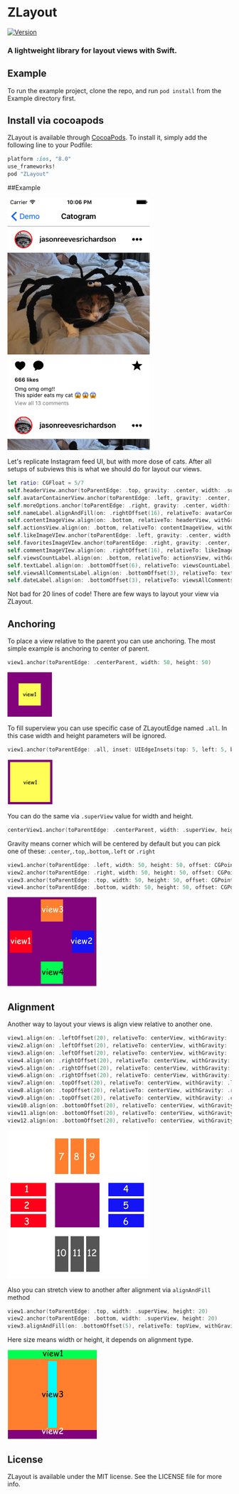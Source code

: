 # ZLayout

[![Version](https://img.shields.io/cocoapods/v/ZLayout.svg?style=flat)](http://cocoapods.org/pods/ZLayout)
### A lightweight library for layout views with Swift.

## Example

To run the example project, clone the repo, and run `pod install` from the Example directory first.

## Install via cocoapods

ZLayout is available through [CocoaPods](http://cocoapods.org). To install
it, simply add the following line to your Podfile:

```ruby
platform :ios, "8.0"
use_frameworks!
pod "ZLayout"
```
##Example

![Catogram interface](Screenshots/Catogram.png)

Let's replicate Instagram feed UI, but with more dose of cats.
After all setups of subviews this is what we should do for layout our views.
```swift
let ratio: CGFloat = 5/7
self.headerView.anchor(toParentEdge: .top, gravity: .center, width: .superView, height: 60)
self.avatarContainerView.anchor(toParentEdge: .left, gravity: .center, offset: CGPoint(x: 16, y: 0))
self.moreOptions.anchor(toParentEdge: .right, gravity: .center, width: .auto, height: .auto, offset: CGPoint(x: -16, y: 0))
self.nameLabel.alignAndFill(on: .rightOffset(16), relativeTo: avatarContainerView, withGravity: .center, stretchTo: moreOptions, trailingPadding: 16, size: .auto)
self.contentImageView.align(on: .bottom, relativeTo: headerView, withGravity: .center, width: .superView, height: .value(self.width * ratio))
self.actionsView.align(on: .bottom, relativeTo: contentImageView, withGravity: .center, width: .superView, height: 50)
self.likeImageVIew.anchor(toParentEdge: .left, gravity: .center, width: .auto, height: .auto, offset: CGPoint(x: 16, y: 0))
self.favoritesImageVIew.anchor(toParentEdge: .right, gravity: .center, width: .auto, height: .auto, offset: CGPoint(x: -16, y: 0))
self.commentImageVIew.align(on: .rightOffset(16), relativeTo: likeImageVIew, withGravity: .center, width: .auto, height: .auto)
self.viewsCountLabel.align(on: .bottom, relativeTo: actionsView, withGravity: .leftOffset(16), width: .auto, height: .auto)
self.textLabel.align(on: .bottomOffset(6), relativeTo: viewsCountLabel, withGravity: .left, width: .auto, height: .auto)
self.viewsAllCommentsLabel.align(on: .bottomOffset(3), relativeTo: textLabel, withGravity: .left, width: .auto, height: .auto)
self.dateLabel.align(on: .bottomOffset(3), relativeTo: viewsAllCommentsLabel, withGravity: .left, width: .auto, height: .auto)
```
Not bad for 20 lines of code!
There are few ways to layout your view via ZLayout.
## Anchoring
To place a view relative to the parent you can use anchoring. The most simple example is anchoring to center of parent.
```swift
view1.anchor(toParentEdge: .centerParent, width: 50, height: 50)
```

![anchorCenter Example](Screenshots/anchorCenter.png)

To fill superview you can use specific case of ZLayoutEdge named ```.all```. In this case width and height parameters will be ignored.
```swift
view1.anchor(toParentEdge: .all, inset: UIEdgeInsets(top: 5, left: 5, bottom: 5, right: 5))
```

![superView Example](Screenshots/superView.png)

You can do the same via ```.superView``` value for width and height.
```swift
centerView1.anchor(toParentEdge: .centerParent, width: .superView, height: .superView, inset: UIEdgeInsets(top: 5, left: 5, bottom: 5, right: 5))
```
Gravity means corner which will be centered by default but you can pick one of these:
```.center```,```.top```,```.bottom```,```.left``` or ```.right```
```swift
view1.anchor(toParentEdge: .left, width: 50, height: 50, offset: CGPoint(x: 5, y: 0))
view2.anchor(toParentEdge: .right, width: 50, height: 50, offset: CGPoint(x: -5, y: 0))
view3.anchor(toParentEdge: .top, width: 50, height: 50, offset: CGPoint(x: 0, y: 5))
view4.anchor(toParentEdge: .bottom, width: 50, height: 50, offset: CGPoint(x: 0, y: -5))
```
![superView Example](Screenshots/Anchors.png)

## Alignment
Another way to layout your views is align view relative to another one.
```swift
view1.align(on: .leftOffset(20), relativeTo: centerView, withGravity: .top, width: 80, height: 30)
view2.align(on: .leftOffset(20), relativeTo: centerView, withGravity: .center, width: 80, height: 30)
view3.align(on: .leftOffset(20), relativeTo: centerView, withGravity: .bottom, width: 80, height: 30)
view4.align(on: .rightOffset(20), relativeTo: centerView, withGravity: .top, width: 80, height: 30)
view5.align(on: .rightOffset(20), relativeTo: centerView, withGravity: .center, width: 80, height: 30)
view6.align(on: .rightOffset(20), relativeTo: centerView, withGravity: .bottom, width: 80, height: 30)
view7.align(on: .topOffset(20), relativeTo: centerView, withGravity: .left, width: 30, height: 80)
view8.align(on: .topOffset(20), relativeTo: centerView, withGravity: .right, width: 30, height: 80)
view9.align(on: .topOffset(20), relativeTo: centerView, withGravity: .center, width: 30, height: 80)
view10.align(on: .bottomOffset(20), relativeTo: centerView, withGravity: .left, width: 30, height: 80)
view11.align(on: .bottomOffset(20), relativeTo: centerView, withGravity: .right, width: 30, height: 80)
view12.align(on: .bottomOffset(20), relativeTo: centerView, withGravity: .center, width: 30, height: 80)
```

![Alignment Example](Screenshots/Alignment.png)

Also you can stretch view to another after alignment via ```alignAndFill``` method
```swift
view1.anchor(toParentEdge: .top, width: .superView, height: 20)
view2.anchor(toParentEdge: .bottom, width: .superView, height: 20)
view3.alignAndFill(on: .bottomOffset(5), relativeTo: topView, withGravity: .center, stretchTo: bottomView, trailingPadding: 5, size: 20)
```
Here size means width or height, it depends on alignment type.

![Alignment Example](Screenshots/AlignAndFill.png)

## License

ZLayout is available under the MIT license. See the LICENSE file for more info.
